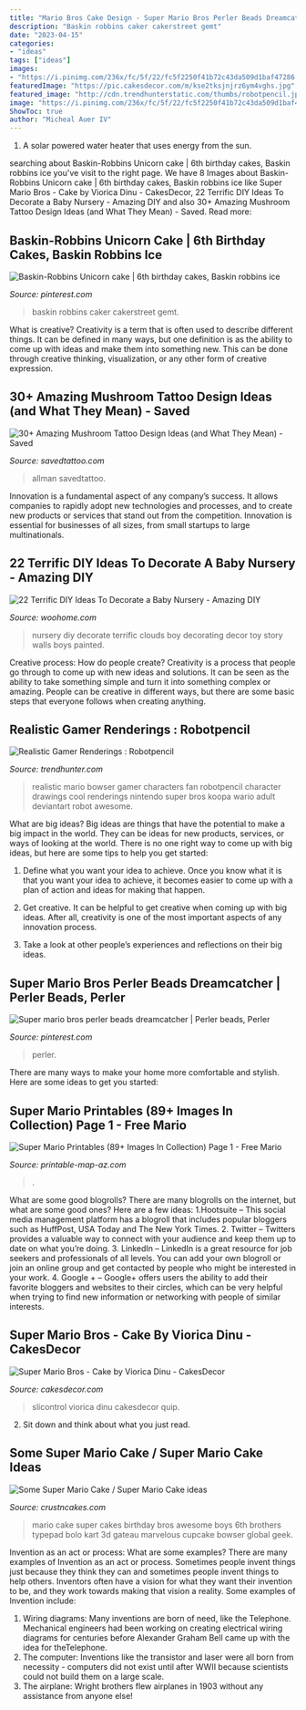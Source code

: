 ```yaml
---
title: "Mario Bros Cake Design - Super Mario Bros Perler Beads Dreamcatcher"
description: "Baskin robbins caker cakerstreet gemt"
date: "2023-04-15"
categories:
- "ideas"
tags: ["ideas"]
images:
- "https://i.pinimg.com/236x/fc/5f/22/fc5f2250f41b72c43da509d1baf47286.jpg?nii=t"
featuredImage: "https://pic.cakesdecor.com/m/kse2tksjnjrz6ym4vghs.jpg"
featured_image: "http://cdn.trendhunterstatic.com/thumbs/robotpencil.jpeg"
image: "https://i.pinimg.com/236x/fc/5f/22/fc5f2250f41b72c43da509d1baf47286.jpg?nii=t"
ShowToc: true
author: "Micheal Auer IV"
---
```



1. A solar powered water heater that uses energy from the sun.

	

		
searching about Baskin-Robbins Unicorn cake | 6th birthday cakes, Baskin robbins ice you've visit to the right page. We have 8 Images about Baskin-Robbins Unicorn cake | 6th birthday cakes, Baskin robbins ice like Super Mario Bros - Cake by Viorica Dinu - CakesDecor, 22 Terrific DIY Ideas To Decorate a Baby Nursery - Amazing DIY and also 30+ Amazing Mushroom Tattoo Design Ideas (and What They Mean) - Saved. Read more:
		
    
## Baskin-Robbins Unicorn Cake | 6th Birthday Cakes, Baskin Robbins Ice

<img loading=lazy src="https://i.pinimg.com/236x/fc/5f/22/fc5f2250f41b72c43da509d1baf47286.jpg?nii=t" onerror="this.onerror=null;this.src='https://tse2.mm.bing.net/th?id=OIP.ecQdc0L1e7YUtOHks0yCBgAAAA&amp;pid=15.1';" alt="Baskin-Robbins Unicorn cake | 6th birthday cakes, Baskin robbins ice">

_Source: pinterest.com_

>baskin robbins caker cakerstreet gemt. 

	

What is creative?
Creativity is a term that is often used to describe different things. It can be defined in many ways, but one definition is as the ability to come up with ideas and make them into something new. This can be done through creative thinking, visualization, or any other form of creative expression.

    
## 30+ Amazing Mushroom Tattoo Design Ideas (and What They Mean) - Saved

<img loading=lazy src="https://www.savedtattoo.com/wp-content/uploads/2021/03/Allman-Brothers-Mushroom-Tattoo-Design-3.jpg" onerror="this.onerror=null;this.src='https://tse1.mm.bing.net/th?id=OIP.wKt3nTOQMcLmfDQ6VZ07JwHaHa&amp;pid=15.1';" alt="30+ Amazing Mushroom Tattoo Design Ideas (and What They Mean) - Saved">

_Source: savedtattoo.com_

>allman savedtattoo. 

	

Innovation is a fundamental aspect of any company’s success. It allows companies to rapidly adopt new technologies and processes, and to create new products or services that stand out from the competition. Innovation is essential for businesses of all sizes, from small startups to large multinationals.

    
## 22 Terrific DIY Ideas To Decorate A Baby Nursery - Amazing DIY

<img loading=lazy src="http://www.woohome.com/wp-content/uploads/2016/04/Decorating-ideas-for-Nursery-10.jpg" onerror="this.onerror=null;this.src='https://tse4.mm.bing.net/th?id=OIP.aYZiYZJRFHi_iHgQ6GTLEwHaLH&amp;pid=15.1';" alt="22 Terrific DIY Ideas To Decorate a Baby Nursery - Amazing DIY">

_Source: woohome.com_

>nursery diy decorate terrific clouds boy decorating decor toy story walls boys painted. 

	

Creative process: How do people create?
Creativity is a process that people go through to come up with new ideas and solutions. It can be seen as the ability to take something simple and turn it into something complex or amazing. People can be creative in different ways, but there are some basic steps that everyone follows when creating anything.

    
## Realistic Gamer Renderings : Robotpencil

<img loading=lazy src="http://cdn.trendhunterstatic.com/thumbs/robotpencil.jpeg" onerror="this.onerror=null;this.src='https://tse1.mm.bing.net/th?id=OIP.4dGy20HhqVFyTP43llIVAQHaJZ&amp;pid=15.1';" alt="Realistic Gamer Renderings : Robotpencil">

_Source: trendhunter.com_

>realistic mario bowser gamer characters fan robotpencil character drawings cool renderings nintendo super bros koopa wario adult deviantart robot awesome. 

	

What are big ideas?
Big ideas are things that have the potential to make a big impact in the world. They can be ideas for new products, services, or ways of looking at the world. There is no one right way to come up with big ideas, but here are some tips to help you get started:
1. Define what you want your idea to achieve. Once you know what it is that you want your idea to achieve, it becomes easier to come up with a plan of action and ideas for making that happen.

2. Get creative. It can be helpful to get creative when coming up with big ideas. After all, creativity is one of the most important aspects of any innovation process.

3. Take a look at other people’s experiences and reflections on their big ideas.

    
## Super Mario Bros Perler Beads Dreamcatcher | Perler Beads, Perler

<img loading=lazy src="https://i.pinimg.com/736x/85/64/40/856440b6b0b00c8e5737da4cdfcaf4bf.jpg" onerror="this.onerror=null;this.src='https://tse4.mm.bing.net/th?id=OIP.ItdlyNr94Hihrm8KsQnrhQHaSA&amp;pid=15.1';" alt="Super mario bros perler beads dreamcatcher | Perler beads, Perler">

_Source: pinterest.com_

>perler. 

	

There are many ways to make your home more comfortable and stylish. Here are some ideas to get you started: 

    
## Super Mario Printables (89+ Images In Collection) Page 1 - Free Mario

<img loading=lazy src="https://printable-map-az.com/wp-content/uploads/2019/07/super-mario-bros-free-printable-cake-toppers-oh-my-fiesta-for-geeks-free-mario-printables.png" onerror="this.onerror=null;this.src='https://tse4.mm.bing.net/th?id=OIP.mt90epWl8ykByTBaNTbN4wHaK0&amp;pid=15.1';" alt="Super Mario Printables (89+ Images In Collection) Page 1 - Free Mario">

_Source: printable-map-az.com_

>. 

	

What are some good blogrolls?
There are many blogrolls on the internet, but what are some good ones? Here are a few ideas: 1.Hootsuite – This social media management platform has a blogroll that includes popular bloggers such as HuffPost, USA Today and The New York Times. 
2. Twitter – Twitters provides a valuable way to connect with your audience and keep them up to date on what you’re doing. 
3. LinkedIn – LinkedIn is a great resource for job seekers and professionals of all levels. You can add your own blogroll or join an online group and get contacted by people who might be interested in your work. 
4. Google + – Google+ offers users the ability to add their favorite bloggers and websites to their circles, which can be very helpful when trying to find new information or networking with people of similar interests.

    
## Super Mario Bros - Cake By Viorica Dinu - CakesDecor

<img loading=lazy src="https://pic.cakesdecor.com/m/kse2tksjnjrz6ym4vghs.jpg" onerror="this.onerror=null;this.src='https://tse4.mm.bing.net/th?id=OIP.KevUwgNj_Xq7_zUeSV9JOwHaLH&amp;pid=15.1';" alt="Super Mario Bros - Cake by Viorica Dinu - CakesDecor">

_Source: cakesdecor.com_

>slicontrol viorica dinu cakesdecor quip. 

	

2. Sit down and think about what you just read.

    
## Some Super Mario Cake / Super Mario Cake Ideas

<img loading=lazy src="http://www.crustncakes.com/blog/wp-content/uploads/2015/05/42eabcc54223c18fb7f0d912dcb287a1.jpg" onerror="this.onerror=null;this.src='https://tse1.mm.bing.net/th?id=OIP.hn3NvzFgOJiM_cI7O-jdYgHaOG&amp;pid=15.1';" alt="Some Super Mario Cake / Super Mario Cake ideas">

_Source: crustncakes.com_

>mario cake super cakes birthday bros awesome boys 6th brothers typepad bolo kart 3d gateau marvelous cupcake bowser global geek. 

	

Invention as an act or process: What are some examples?
There are many examples of Invention as an act or process. Sometimes people invent things just because they think they can and sometimes people invent things to help others. Inventors often have a vision for what they want their invention to be, and they work towards making that vision a reality. Some examples of Invention include: 
1) Wiring diagrams: Many inventions are born of need, like the Telephone. Mechanical engineers had been working on creating electrical wiring diagrams for centuries before Alexander Graham Bell came up with the idea for theTelephone.
2) The computer: Inventions like the transistor and laser were all born from necessity - computers did not exist until after WWII because scientists could not build them on a large scale.
3) The airplane: Wright brothers flew airplanes in 1903 without any assistance from anyone else!

